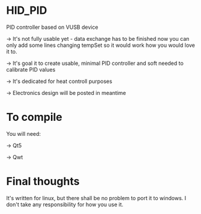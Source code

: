 HID_PID
=======

PID controller based on VUSB device

→ It's not fully usable yet - data exchange has to be finished now you can only add some lines changing tempSet so it would work how you would love it to.

→ It's goal it to create usable, minimal PID controller and soft needed to calibrate PID values

→ It's dedicated for heat controll purposes

→ Electronics design will be posted in meantime


To compile
=======
 You will need:
 
 → Qt5
 
 → Qwt
 
 
Final thoughts
=======
It's written for linux, but there shall be no problem to port it to windows.
I don't take any responsibility for how you use it.
